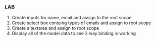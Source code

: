 ### LAB

1. Create inputs for name, email and assign to the root scope
2. Create select box containg types of emails and assign to root scope
3. Create a textarea and assign to root scope
4. Display all of the model data to see 2 way binding is working